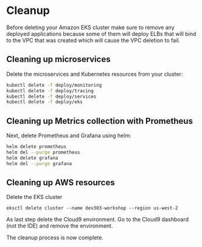 # Cleanup

Before deleting your Amazon EKS cluster make sure to remove any deployed applications because some of them will deploy ELBs that will bind to the VPC that was created which will cause the VPC deletion to fail.

## Cleaning up microservices

Delete the microservices and Kubernetes resources from your cluster:

```bash
kubectl delete -f deploy/monitoring
kubectl delete -f deploy/tracing
kubectl delete -f deploy/services
kubectl delete -f deploy/eks
```

## Cleaning up Metrics collection with Prometheus

Next, delete Prometheus and Grafana using helm:

```bash
helm delete prometheus
helm del --purge prometheus
helm delete grafana
helm del --purge grafana
```

## Cleaning up AWS resources

Delete the EKS cluster

```
eksctl delete cluster --name dev303-workshop --region us-west-2
```

As last step delete the Cloud9 environment. Go to the Cloud9 dashboard (not the IDE) and remove the environment.

The cleanup process is now complete.
